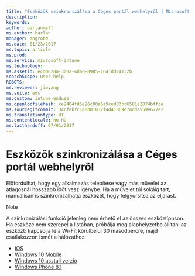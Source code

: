 ```yaml
---
title: "Eszközök szinkronizálása a Céges portál webhelyről | Microsoft Docs"
description: 
keywords: 
author: barlanmsft
ms.author: barlan
manager: angrobe
ms.date: 01/23/2017
ms.topic: article
ms.prod: 
ms.service: microsoft-intune
ms.technology: 
ms.assetid: ecd0628a-3c8a-4d6b-8985-1641dd24132b
searchScope: User help
ROBOTS: 
ms.reviewer: jieyang
ms.suite: ems
ms.custom: intune-enduser
ms.openlocfilehash: ce2404fd5e26c00a6a9ced83bc6501e2074bffce
ms.sourcegitcommit: 34cfebfc1d8b81032f4d41869d74dda559e677e2
ms.translationtype: HT
ms.contentlocale: hu-HU
ms.lasthandoff: 07/01/2017
---
```

# <a name="sync-your-device-with-the-company-portal-website"></a>Eszközök szinkronizálása a Céges portál webhelyről

Előfordulhat, hogy egy alkalmazás telepítése vagy más művelet az átlagosnál hosszabb időt vesz igénybe. Ha a művelet túl sokáig tart, manuálisan is szinkronizálhatja eszközét, hogy felgyorsítsa az eljárást.

> [!Note]
> A szinkronizálási funkció jelenleg nem érhető el az összes eszköztípuson. Ha eszköze nem szerepel a listában, próbálja meg alaphelyzetbe állítani az eszközt: kapcsolja le a Wi-Fit körülbelül 30 másodpercre, majd csatlakozzon ismét a hálózathoz.

* [iOS](sync-your-device-manually-ios.md)
* [Windows 10 Mobile](sync-your-device-manually-windows.md#windows-10-mobile)
* [Windows 10 asztali verzió](sync-your-device-manually-windows.md#windows-10-desktop)
* [Windows Phone 8.1](sync-your-device-manually-windows.md#windows-phone-81)
